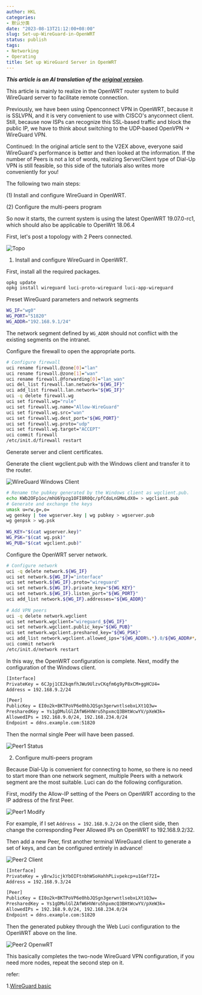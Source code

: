```yaml
---
author: HKL
categories:
- 默认分类
date: "2023-08-13T21:12:00+08:00"
slug: Set-up-WireGuard-in-OpenWRT
status: publish
tags:
- Networking
- Operating
title: Set up WireGuard Server in OpenWRT
---
```


***This article is an AI translation of the [original version](https://vnf.cc/2019/11/openwrt-wireguard-server/).***

This article is mainly to realize in the OpenWRT router system to build WireGuard server to facilitate remote connection.

Previously, we have been using Openconnect VPN in OpenWRT, because it is SSLVPN, and it is very convenient to use with CISCO's anyconnect client. Still, because now ISPs can recognize this SSL-based traffic and block the public IP, we have to think about switching to the UDP-based OpenVPN -> WireGuard VPN.

Continued: In the original article sent to the V2EX above, everyone said WireGuard's performance is better and then looked at the information. If the number of Peers is not a lot of words, realizing Server/Client type of Dial-Up VPN is still feasible, so this side of the tutorials also writes more conveniently for you!

The following two main steps:

(1) Install and configure WireGuard in OpenWRT.

(2) Configure the multi-peers program

So now it starts, the current system is using the latest OpenWRT 19.07.0-rc1, which should also be applicable to OpenWrt 18.06.4

<!--more-->

First, let's post a topology with 2 Peers connected.

![Topo][1]

1. Install and configure WireGuard in OpenWRT.

First, install all the required packages.

```bash
opkg update
opkg install wireguard luci-proto-wireguard luci-app-wireguard
```

Preset WireGuard parameters and network segments

```bash
WG_IF="wg0"
WG_PORT="51820"
WG_ADDR="192.168.9.1/24"
```

The network segment defined by `WG_ADDR` should not conflict with the existing segments on the intranet.

Configure the firewall to open the appropriate ports.

```bash
# Configure firewall
uci rename firewall.@zone[0]="lan"
uci rename firewall.@zone[1]="wan"
uci rename firewall.@forwarding[0]="lan_wan"
uci del_list firewall.lan.network="${WG_IF}"
uci add_list firewall.lan.network="${WG_IF}"
uci -q delete firewall.wg
uci set firewall.wg="rule"
uci set firewall.wg.name="Allow-WireGuard"
uci set firewall.wg.src="wan"
uci set firewall.wg.dest_port="${WG_PORT}"
uci set firewall.wg.proto="udp"
uci set firewall.wg.target="ACCEPT"
uci commit firewall
/etc/init.d/firewall restart
```

Generate server and client certificates.


Generate the client wgclient.pub with the Windows client and transfer it to the router.


![WireGuard Windows Client][2]

```bash
# Rename the pubkey generated by the Windows client as wgclient.pub.
echo KWb2OFp1oc/mhU6Ypzg1OFI8R0Qc/pfCdoLnGMmLdX0= > wgclient.pub
# Generate and exchange the keys
umask u=rw,g=,o=
wg genkey | tee wgserver.key | wg pubkey > wgserver.pub
wg genpsk > wg.psk
 
WG_KEY="$(cat wgserver.key)"
WG_PSK="$(cat wg.psk)"
WG_PUB="$(cat wgclient.pub)"
```

Configure the OpenWRT server network.

```bash
# Configure network
uci -q delete network.${WG_IF}
uci set network.${WG_IF}="interface"
uci set network.${WG_IF}.proto="wireguard"
uci set network.${WG_IF}.private_key="${WG_KEY}"
uci set network.${WG_IF}.listen_port="${WG_PORT}"
uci add_list network.${WG_IF}.addresses="${WG_ADDR}"
 
# Add VPN peers
uci -q delete network.wgclient
uci set network.wgclient="wireguard_${WG_IF}"
uci set network.wgclient.public_key="${WG_PUB}"
uci set network.wgclient.preshared_key="${WG_PSK}"
uci add_list network.wgclient.allowed_ips="${WG_ADDR%.*}.0/${WG_ADDR#*/}"
uci commit network
/etc/init.d/network restart
```

In this way, the OpenWRT configuration is complete. Next, modify the configuration of the Windows client.

```bash
[Interface]
PrivateKey = 6CJpj1CE2kqmfhJWu9UlzvCKqfm6g9yP8xCM+ggHCU4=
Address = 192.168.9.2/24

[Peer]
PublicKey = EI0o2k+BKTPoVP6e0hbJQSgn3gerwntlsebxLXt1Q3w=
PresharedKey = Ys1gDMulGlZAfW6HVWru5hpxmcQ3BHtWcwYV/pXeW3k=
AllowedIPs = 192.168.9.0/24, 192.168.234.0/24
Endpoint = ddns.example.com:51820
```

Then the normal single Peer will have been passed.

![Peer1 Status][6]

2. Configure multi-peers program

Because Dial-Up is convenient for connecting to home, so there is no need to start more than one network segment, multiple Peers with a network segment are the most suitable. Luci can do the following configuration.

First, modify the Allow-IP setting of the Peers on OpenWRT according to the IP address of the first Peer.

![Peer1 Modify][3]

For example, if I set `Address = 192.168.9.2/24` on the client side, then change the corresponding Peer Allowed IPs on OpenWRT to 192.168.9.2/32.


Then add a new Peer, first another terminal WireGuard client to generate a set of keys, and can be configured entirely in advance!

![Peer2 Client][4]

```bash
[Interface]
PrivateKey = yBrwJicjkYbOIFtnbhWSoHahhPLivpekcp+u1Gmf72I=
Address = 192.168.9.3/24

[Peer]
PublicKey = EI0o2k+BKTPoVP6e0hbJQSgn3gerwntlsebxLXt1Q3w=
PresharedKey = Ys1gDMulGlZAfW6HVWru5hpxmcQ3BHtWcwYV/pXeW3k=
AllowedIPs = 192.168.9.0/24, 192.168.234.0/24
Endpoint = ddns.example.com:51820
```

Then the generated pubkey through the Web Luci configuration to the OpenWRT above on the line.

![Peer2 OpenwRT][5]

This basically completes the two-node WireGuard VPN configuration, if you need more nodes, repeat the second step on it.


refer:

1.[WireGuard basic](https://openwrt.org/docs/guide-user/services/vpn/wireguard/basic)


  [1]: https://cdn.jsdelivr.net/gh/hiplon/blog-photo/2019/11/D5ujQt2.png
  [2]: https://cdn.jsdelivr.net/gh/hiplon/blog-photo/2019/11/DWEsmPg.png
  [3]: https://cdn.jsdelivr.net/gh/hiplon/blog-photo/2019/11/8ePVVAd.png
  [4]: https://cdn.jsdelivr.net/gh/hiplon/blog-photo/2019/11/GRGpl6C.png
  [5]: https://cdn.jsdelivr.net/gh/hiplon/blog-photo/2019/11/RqPezCM.png
  [6]: https://cdn.jsdelivr.net/gh/hiplon/blog-photo/2019/11/PFV8Vef.png